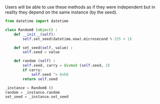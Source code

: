 Users will be able to use these methods as if they were independent but in reality they depend on the same instance (by the seed).

```python
from datetime import datetime

class Random8 (object) :
	def __init__(self):
		self.set_seed(datetime.now).microsecond % 255 + 1)

	def set_seed(self, value) :
		self.seed = value

	def random (self) :
		self.seed, carry = divmod (self.seed, 2)
		if carry:
			self.seed ^= 0xb8
		return self.seed

_instance = Random8 ()
random = _instance.random
set_seed = _instance.set_seed
```

